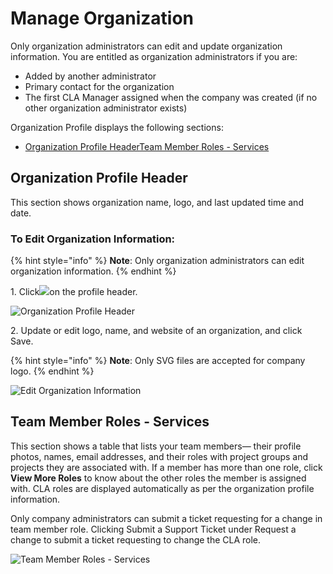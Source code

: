 # Manage Organization

Only organization administrators can edit and update organization information. You are entitled as organization administrators if you are:

* Added by another administrator
* Primary contact for the organization
* The first CLA Manager assigned when the company was created (if no other organization administrator exists)

Organization Profile displays the following sections:

* ​[Organization Profile Header](https://app.gitbook.com/o/-Ltf-EWwm-9Kwz69fKd8/s/-M2DCN9UgoRgMEkgnLyP-3789850253/corporate-cla-console/manage-organization#organization-profile-header)​​[Team Member Roles - Services](https://app.gitbook.com/o/-Ltf-EWwm-9Kwz69fKd8/s/-M2DCN9UgoRgMEkgnLyP-3789850253/corporate-cla-console/manage-organization#team-member-roles-services)​

## Organization Profile Header <a href="organization-profile-header" id="organization-profile-header"></a>

This section shows organization name, logo, and last updated time and date.

### To Edit Organization Information: <a href="to-edit-organization-information" id="to-edit-organization-information"></a>

{% hint style="info" %}
**Note**: Only organization administrators can edit organization information.
{% endhint %}

1\. Click![](https://firebasestorage.googleapis.com/v0/b/gitbook-28427.appspot.com/o/assets%2F-M2DCN9UgoRgMEkgnLyP%2F-MA6GWiKNR8NbAdZLdDp%2F-MA6JwfLBLbIeqxWexWs%2Fedit%20CTA%20button.png?alt=media\&token=9bd600af-26bb-448f-9123-a08056015c16)on the profile header.

![Organization Profile Header](https://files.gitbook.com/v0/b/gitbook-28427.appspot.com/o/assets%2F-M2DCN9UgoRgMEkgnLyP%2F-MQLHcVJZxYzgjbpYCbv%2F-MQM2hrDPX1nOg0PVsdC%2Forganization%20profile%20header.png?alt=media\&token=53676d9a-b46b-4fb3-9c02-876cda1eba1c)

2\. Update or edit logo, name, and website of an organization, and click Save.

{% hint style="info" %}
**Note**: Only SVG files are accepted for company logo.
{% endhint %}

![Edit Organization Information](https://files.gitbook.com/v0/b/gitbook-28427.appspot.com/o/assets%2F-M2DCN9UgoRgMEkgnLyP%2F-MMtuFseEUFUva2iGsvQ%2F-MMtv1\_UWOvsEXl0nPPp%2Fedit%20organization%20information.png?alt=media\&token=da8c97c7-6673-4f2e-b9d5-a2abfd8b1e5d)

## Team Member Roles - Services <a href="team-member-roles-services" id="team-member-roles-services"></a>

This section shows a table that lists your team members— their profile photos, names, email addresses, and their roles with project groups and projects they are associated with. If a member has more than one role, click **View More Roles** to know about the other roles the member is assigned with. CLA roles are displayed automatically as per the organization profile information.

Only company administrators can submit a ticket requesting for a change in team member role. Clicking Submit a Support Ticket under Request a change to submit a ticket requesting to change the CLA role.

![Team Member Roles - Services](https://files.gitbook.com/v0/b/gitbook-28427.appspot.com/o/assets%2F-M2DCN9UgoRgMEkgnLyP%2F-MQupPrEs7NQA9eNsr7Y%2F-MQuqM06QeFeUTkAUgKD%2Fteam%20member%20roles-services.png?alt=media\&token=ebaaa5a2-acd8-4eaa-8410-ec7c93a38ea9)
